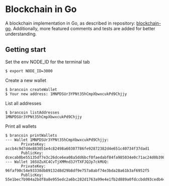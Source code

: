# Blockchain in Go

A blockchain implementation in Go, as described in repository: [blockchain-go](https://github.com/Jeiwan/blockchain_go). Additionally, more featured comments and tests are added for better understanding.

## Getting start

Set the env NODE_ID for the terminal tab

```shell
$ export NODE_ID=3000
```

Create a new wallet

```shell
$ brancoin createWallet
$ Your new address: 1MNPDSUr3YPNt35hCmpXbwxcukPd9Chjjy
```

List all addresses

```shell
$ brancoin listAddresses
1MNPDSUr3YPNt35hCmpXbwxcukPd9Chjjy
```

Print all wallets
```shell
$ brancoin printWallets
--- Wallet 1MNPDSUr3YPNt35hCmpXbwxcukPd9Chjjy:
       PrivateKey:  accb4c9d7d4e883051e4c82498a60307786fe92872382d4e651c40734f37dad1
       PublicKey: dcecab0be55135df7e3c26dce6ea08a5dd6bcf0faedabf84fa985034e0c71ac24d0b398f615f1c543578782a92c18465cac15550cca96155e4be93ce11921f13
--- Wallet 16SUZuXC4CvTjXMMnd3JYTXFJQJp7ckMUQ:
       PrivateKey:  96faf90c54e93338db89132d8d29b8df9e757a8abf74e3bda28a61b3af6952f5
       PublicKey: 55e1bec7b984a2bdf8a8e955edc2a6bc282d1763a99e4e1fb2d889a0fdccbdd93cedb4418bea486a9ed3923994d6423589c1dcb98d4bfb0bc664296f7f8b4df3
```
